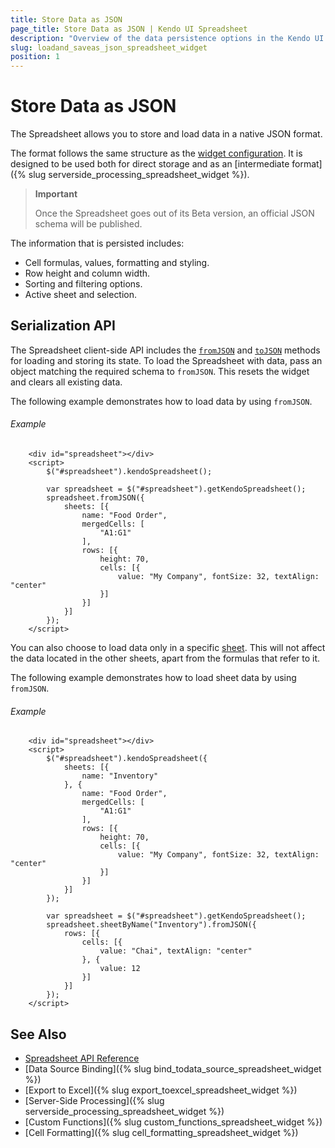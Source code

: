 ```yaml
---
title: Store Data as JSON
page_title: Store Data as JSON | Kendo UI Spreadsheet
description: "Overview of the data persistence options in the Kendo UI Spreadsheet widget."
slug: loadand_saveas_json_spreadsheet_widget
position: 1
---
```


# Store Data as JSON

The Spreadsheet allows you to store and load data in a native JSON format.

The format follows the same structure as the [widget configuration](/api/javascript/ui/spreadsheet#configuration). It is designed to be used both for direct storage and as an [intermediate format]({% slug serverside_processing_spreadsheet_widget %}).

> **Important**
>
> Once the Spreadsheet goes out of its Beta version, an official JSON schema will be published.

The information that is persisted includes:

* Cell formulas, values, formatting and styling.
* Row height and column width.
* Sorting and filtering options.
* Active sheet and selection.

## Serialization API

The Spreadsheet client-side API includes the [`fromJSON`](/api/javascript/ui/spreadsheet/methods/fromjson) and [`toJSON`](/api/javascript/ui/spreadsheet/methods/tojson) methods for loading and storing its state. To load the Spreadsheet with data, pass an object matching the required schema to `fromJSON`. This resets the widget and clears all existing data.

The following example demonstrates how to load data by using `fromJSON`.

###### Example

```dojo
    <div id="spreadsheet"></div>
    <script>
        $("#spreadsheet").kendoSpreadsheet();

        var spreadsheet = $("#spreadsheet").getKendoSpreadsheet();
        spreadsheet.fromJSON({
            sheets: [{
                name: "Food Order",
                mergedCells: [
                    "A1:G1"
                ],
                rows: [{
                    height: 70,
                    cells: [{
                        value: "My Company", fontSize: 32, textAlign: "center"
                    }]
                }]
            }]
        });
    </script>
```

You can also choose to load data only in a specific [sheet](/api/javascript/spreadsheet/sheet). This will not affect the data located in the other sheets, apart from the formulas that refer to it.

The following example demonstrates how to load sheet data by using `fromJSON`.

###### Example

```dojo
    <div id="spreadsheet"></div>
    <script>
        $("#spreadsheet").kendoSpreadsheet({
            sheets: [{
                name: "Inventory"
            }, {
                name: "Food Order",
                mergedCells: [
                    "A1:G1"
                ],
                rows: [{
                    height: 70,
                    cells: [{
                        value: "My Company", fontSize: 32, textAlign: "center"
                    }]
                }]
            }]
        });

        var spreadsheet = $("#spreadsheet").getKendoSpreadsheet();
        spreadsheet.sheetByName("Inventory").fromJSON({
            rows: [{
                cells: [{
                    value: "Chai", textAlign: "center"
                }, {
                    value: 12
                }]
            }]
        });
    </script>
```

## See Also

* [Spreadsheet API Reference](/api/javascript/ui/spreadsheet)
* [Data Source Binding]({% slug bind_todata_source_spreadsheet_widget %})
* [Export to Excel]({% slug export_toexcel_spreadsheet_widget %})
* [Server-Side Processing]({% slug serverside_processing_spreadsheet_widget %})
* [Custom Functions]({% slug custom_functions_spreadsheet_widget %})
* [Cell Formatting]({% slug cell_formatting_spreadsheet_widget %})
